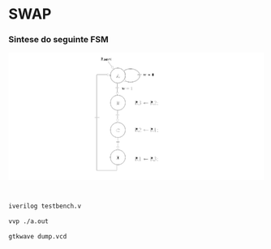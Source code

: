 # SWAP

### Sintese do seguinte FSM

<img src="https://github.com/marconiryan/swap/blob/main/img.png" />


#
~~~shell
iverilog testbench.v
~~~
~~~shell
vvp ./a.out
~~~
~~~shell
gtkwave dump.vcd
~~~

